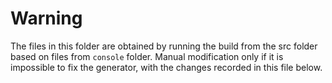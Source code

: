# Warning

The files in this folder are obtained by running the build from the src folder based on files from `console` folder. Manual modification only if it is impossible to fix the generator, with the changes recorded in this file below.
